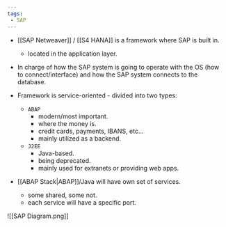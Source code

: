 ```yaml
---
tags:
 - SAP
---
```

- [[SAP Netweaver]] / [[S4 HANA]] is a framework where SAP is built in.
	- located in the application layer.
- In charge of how the SAP system is going to operate with the OS (how to connect/interface) and how the SAP system connects to the database.
- Framework is service-oriented - divided into two types:
	- `ABAP`
		- modern/most important.
		- where the money is.
		- credit cards, payments, IBANS, etc...
		- mainly utilized as a backend.
	- `J2EE`
		- Java-based.
		- being deprecated.
		- mainly used for extranets or providing web apps.

- [[ABAP Stack|ABAP]]/Java will have own set of services.
	- some shared, some not.
	- each service will have a specific port.

![[SAP Diagram.png]]

